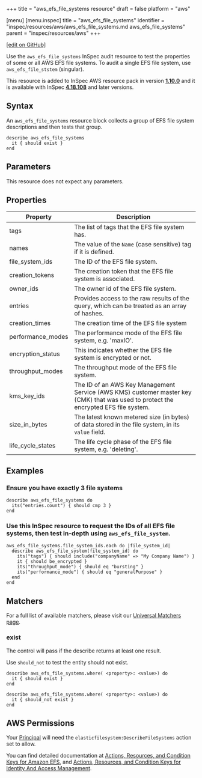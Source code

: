+++
title = "aws_efs_file_systems resource"
draft = false
platform = "aws"

[menu]
  [menu.inspec]
    title = "aws_efs_file_systems"
    identifier = "inspec/resources/aws/aws_efs_file_systems.md aws_efs_file_systems"
    parent = "inspec/resources/aws"
+++

[\[edit on GitHub\]](https://github.com/inspec/inspec/blob/master/www/content/inspec/resources/aws_efs_file_systems.md)

Use the `aws_efs_file_systems` InSpec audit resource to test the properties of
some or all AWS EFS file systems. To audit a single EFS file system, use
`aws_efs_file_ststem` (singular).

This resource is added to InSpec AWS resource pack in version **[1.10.0](https://github.com/inspec/inspec-aws/releases/tag/v1.10.0)** and it is available with InSpec **[4.18.108](https://github.com/inspec/inspec/releases/tag/v4.18.108)** and later versions.

## Syntax

An `aws_efs_file_systems` resource block collects a group of EFS file system descriptions and then tests that group.

    describe aws_efs_file_systems
      it { should exist }
    end

## Parameters

This resource does not expect any parameters.

## Properties

| Property          | Description                                                                                                                         |
| ----------------- | ----------------------------------------------------------------------------------------------------------------------------------- |
| tags              | The list of tags that the EFS file system has.                                                                                      |
| names             | The value of the `Name` (case sensitive) tag if it is defined.                                                                      |
| file_system_ids   | The ID of the EFS file system.                                                                                                      |
| creation_tokens   | The creation token that the EFS file system is associated.                                                                          |
| owner_ids         | The owner id of the EFS file system.                                                                                                |
| entries           | Provides access to the raw results of the query, which can be treated as an array of hashes.                                        |
| creation_times    | The creation time of the EFS file system                                                                                            |
| performance_modes | The performance mode of the EFS file system, e.g. 'maxIO'.                                                                          |
| encryption_status | This indicates whether the EFS file system is encrypted or not.                                                                     |
| throughput_modes  | The throughput mode of the EFS file system.                                                                                         |
| kms_key_ids       | The ID of an AWS Key Management Service (AWS KMS) customer master key (CMK) that was used to protect the encrypted EFS file system. |
| size_in_bytes     | The latest known metered size (in bytes) of data stored in the file system, in its `value` field.                                   |
| life_cycle_states | The life cycle phase of the EFS file system, e.g. 'deleting'.                                                                       |

## Examples

### Ensure you have exactly 3 file systems

    describe aws_efs_file_systems do
      its("entries.count") { should cmp 3 }
    end

### Use this InSpec resource to request the IDs of all EFS file systems, then test in-depth using `aws_efs_file_system`.

    aws_efs_file_systems.file_system_ids.each do |file_system_id|
      describe aws_efs_file_system(file_system_id) do
        its("tags") { should include("companyName" => "My Company Name") }
        it { should be_encrypted }
        its("throughput_mode") { should eq "bursting" }
        its("performance_mode") { should eq "generalPurpose" }
      end
    end

## Matchers

For a full list of available matchers, please visit our [Universal Matchers page](/inspec/matchers/).

### exist

The control will pass if the describe returns at least one result.

Use `should_not` to test the entity should not exist.

    describe aws_efs_file_systems.where( <property>: <value>) do
      it { should exist }
    end

    describe aws_efs_file_systems.where( <property>: <value>) do
      it { should_not exist }
    end

## AWS Permissions

Your [Principal](https://docs.aws.amazon.com/IAM/latest/UserGuide/intro-structure.html#intro-structure-principal) will need the `elasticfilesystem:DescribeFileSystems` action set to allow.

You can find detailed documentation at [Actions, Resources, and Condition Keys for Amazon EFS](https://docs.aws.amazon.com/IAM/latest/UserGuide/list_amazonelasticfilesystem.html), and [Actions, Resources, and Condition Keys for Identity And Access Management](https://docs.aws.amazon.com/IAM/latest/UserGuide/list_identityandaccessmanagement.html).
